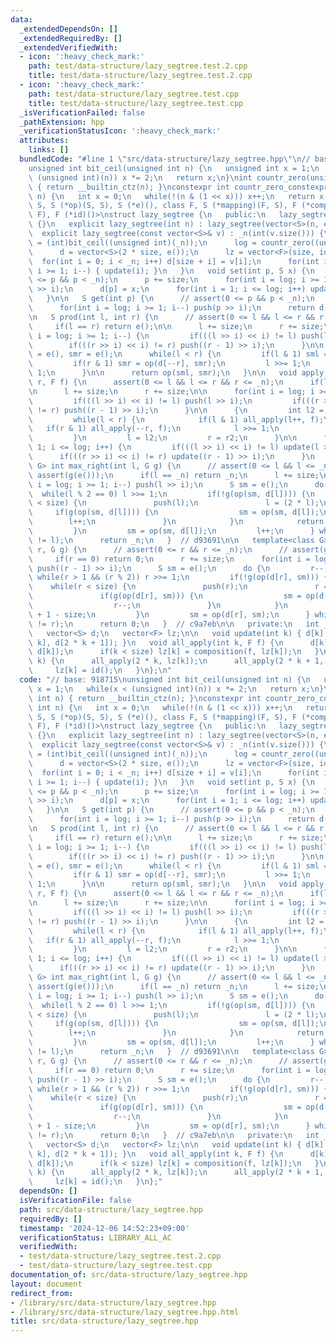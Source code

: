 ```yaml
---
data:
  _extendedDependsOn: []
  _extendedRequiredBy: []
  _extendedVerifiedWith:
  - icon: ':heavy_check_mark:'
    path: test/data-structure/lazy_segtree.test.2.cpp
    title: test/data-structure/lazy_segtree.test.2.cpp
  - icon: ':heavy_check_mark:'
    path: test/data-structure/lazy_segtree.test.cpp
    title: test/data-structure/lazy_segtree.test.cpp
  _isVerificationFailed: false
  _pathExtension: hpp
  _verificationStatusIcon: ':heavy_check_mark:'
  attributes:
    links: []
  bundledCode: "#line 1 \"src/data-structure/lazy_segtree.hpp\"\n// base: 918715\n\
    unsigned int bit_ceil(unsigned int n) {\n   unsigned int x = 1;\n   while(x <\
    \ (unsigned int)(n)) x *= 2;\n   return x;\n}\nint countr_zero(unsigned int n)\
    \ { return __builtin_ctz(n); }\nconstexpr int countr_zero_constexpr(unsigned int\
    \ n) {\n   int x = 0;\n   while(!(n & (1 << x))) x++;\n   return x;\n}\ntemplate<class\
    \ S, S (*op)(S, S), S (*e)(), class F, S (*mapping)(F, S), F (*composition)(F,\
    \ F), F (*id)()>\nstruct lazy_segtree {\n   public:\n   lazy_segtree() : lazy_segtree(0)\
    \ {}\n   explicit lazy_segtree(int n) : lazy_segtree(vector<S>(n, e())) {}\n \
    \  explicit lazy_segtree(const vector<S>& v) : _n(int(v.size())) {\n      size\
    \ = (int)bit_ceil((unsigned int)(_n));\n      log = countr_zero((unsigned int)size);\n\
    \      d = vector<S>(2 * size, e());\n      lz = vector<F>(size, id());\n    \
    \  for(int i = 0; i < _n; i++) d[size + i] = v[i];\n      for(int i = size - 1;\
    \ i >= 1; i--) { update(i); }\n   }\n   void set(int p, S x) {\n      // assert(0\
    \ <= p && p < _n);\n      p += size;\n      for(int i = log; i >= 1; i--) push(p\
    \ >> i);\n      d[p] = x;\n      for(int i = 1; i <= log; i++) update(p >> i);\n\
    \   }\n\n   S get(int p) {\n      // assert(0 <= p && p < _n);\n      p += size;\n\
    \      for(int i = log; i >= 1; i--) push(p >> i);\n      return d[p];\n   }\n\
    \n   S prod(int l, int r) {\n      // assert(0 <= l && l <= r && r <= _n);\n \
    \     if(l == r) return e();\n\n      l += size;\n      r += size;\n\n      for(int\
    \ i = log; i >= 1; i--) {\n         if(((l >> i) << i) != l) push(l >> i);\n \
    \        if(((r >> i) << i) != r) push((r - 1) >> i);\n      }\n\n      S sml\
    \ = e(), smr = e();\n      while(l < r) {\n         if(l & 1) sml = op(sml, d[l++]);\n\
    \         if(r & 1) smr = op(d[--r], smr);\n         l >>= 1;\n         r >>=\
    \ 1;\n      }\n\n      return op(sml, smr);\n   }\n\n   void apply(int l, int\
    \ r, F f) {\n      assert(0 <= l && l <= r && r <= _n);\n      if(l == r) return;\n\
    \n      l += size;\n      r += size;\n\n      for(int i = log; i >= 1; i--) {\n\
    \         if(((l >> i) << i) != l) push(l >> i);\n         if(((r >> i) << i)\
    \ != r) push((r - 1) >> i);\n      }\n\n      {\n         int l2 = l, r2 = r;\n\
    \         while(l < r) {\n            if(l & 1) all_apply(l++, f);\n         \
    \   if(r & 1) all_apply(--r, f);\n            l >>= 1;\n            r >>= 1;\n\
    \         }\n         l = l2;\n         r = r2;\n      }\n\n      for(int i =\
    \ 1; i <= log; i++) {\n         if(((l >> i) << i) != l) update(l >> i);\n   \
    \      if(((r >> i) << i) != r) update((r - 1) >> i);\n      }\n   }\n\n   template<class\
    \ G> int max_right(int l, G g) {\n      // assert(0 <= l && l <= _n);\n      //\
    \ assert(g(e()));\n      if(l == _n) return _n;\n      l += size;\n      for(int\
    \ i = log; i >= 1; i--) push(l >> i);\n      S sm = e();\n      do {\n       \
    \  while(l % 2 == 0) l >>= 1;\n         if(!g(op(sm, d[l]))) {\n            while(l\
    \ < size) {\n               push(l);\n               l = (2 * l);\n          \
    \     if(g(op(sm, d[l]))) {\n                  sm = op(sm, d[l]);\n          \
    \        l++;\n               }\n            }\n            return l - size;\n\
    \         }\n         sm = op(sm, d[l]);\n         l++;\n      } while((l & -l)\
    \ != l);\n      return _n;\n   }  // d93691\n\n   template<class G> int min_left(int\
    \ r, G g) {\n      // assert(0 <= r && r <= _n);\n      // assert(g(e()));\n \
    \     if(r == 0) return 0;\n      r += size;\n      for(int i = log; i >= 1; i--)\
    \ push((r - 1) >> i);\n      S sm = e();\n      do {\n         r--;\n        \
    \ while(r > 1 && (r % 2)) r >>= 1;\n         if(!g(op(d[r], sm))) {\n        \
    \    while(r < size) {\n               push(r);\n               r = (2 * r + 1);\n\
    \               if(g(op(d[r], sm))) {\n                  sm = op(d[r], sm);\n\
    \                  r--;\n               }\n            }\n            return r\
    \ + 1 - size;\n         }\n         sm = op(d[r], sm);\n      } while((r & -r)\
    \ != r);\n      return 0;\n   }  // c9a7eb\n\n   private:\n   int _n, size, log;\n\
    \   vector<S> d;\n   vector<F> lz;\n\n   void update(int k) { d[k] = op(d[2 *\
    \ k], d[2 * k + 1]); }\n   void all_apply(int k, F f) {\n      d[k] = mapping(f,\
    \ d[k]);\n      if(k < size) lz[k] = composition(f, lz[k]);\n   }\n   void push(int\
    \ k) {\n      all_apply(2 * k, lz[k]);\n      all_apply(2 * k + 1, lz[k]);\n \
    \     lz[k] = id();\n   }\n};\n"
  code: "// base: 918715\nunsigned int bit_ceil(unsigned int n) {\n   unsigned int\
    \ x = 1;\n   while(x < (unsigned int)(n)) x *= 2;\n   return x;\n}\nint countr_zero(unsigned\
    \ int n) { return __builtin_ctz(n); }\nconstexpr int countr_zero_constexpr(unsigned\
    \ int n) {\n   int x = 0;\n   while(!(n & (1 << x))) x++;\n   return x;\n}\ntemplate<class\
    \ S, S (*op)(S, S), S (*e)(), class F, S (*mapping)(F, S), F (*composition)(F,\
    \ F), F (*id)()>\nstruct lazy_segtree {\n   public:\n   lazy_segtree() : lazy_segtree(0)\
    \ {}\n   explicit lazy_segtree(int n) : lazy_segtree(vector<S>(n, e())) {}\n \
    \  explicit lazy_segtree(const vector<S>& v) : _n(int(v.size())) {\n      size\
    \ = (int)bit_ceil((unsigned int)(_n));\n      log = countr_zero((unsigned int)size);\n\
    \      d = vector<S>(2 * size, e());\n      lz = vector<F>(size, id());\n    \
    \  for(int i = 0; i < _n; i++) d[size + i] = v[i];\n      for(int i = size - 1;\
    \ i >= 1; i--) { update(i); }\n   }\n   void set(int p, S x) {\n      // assert(0\
    \ <= p && p < _n);\n      p += size;\n      for(int i = log; i >= 1; i--) push(p\
    \ >> i);\n      d[p] = x;\n      for(int i = 1; i <= log; i++) update(p >> i);\n\
    \   }\n\n   S get(int p) {\n      // assert(0 <= p && p < _n);\n      p += size;\n\
    \      for(int i = log; i >= 1; i--) push(p >> i);\n      return d[p];\n   }\n\
    \n   S prod(int l, int r) {\n      // assert(0 <= l && l <= r && r <= _n);\n \
    \     if(l == r) return e();\n\n      l += size;\n      r += size;\n\n      for(int\
    \ i = log; i >= 1; i--) {\n         if(((l >> i) << i) != l) push(l >> i);\n \
    \        if(((r >> i) << i) != r) push((r - 1) >> i);\n      }\n\n      S sml\
    \ = e(), smr = e();\n      while(l < r) {\n         if(l & 1) sml = op(sml, d[l++]);\n\
    \         if(r & 1) smr = op(d[--r], smr);\n         l >>= 1;\n         r >>=\
    \ 1;\n      }\n\n      return op(sml, smr);\n   }\n\n   void apply(int l, int\
    \ r, F f) {\n      assert(0 <= l && l <= r && r <= _n);\n      if(l == r) return;\n\
    \n      l += size;\n      r += size;\n\n      for(int i = log; i >= 1; i--) {\n\
    \         if(((l >> i) << i) != l) push(l >> i);\n         if(((r >> i) << i)\
    \ != r) push((r - 1) >> i);\n      }\n\n      {\n         int l2 = l, r2 = r;\n\
    \         while(l < r) {\n            if(l & 1) all_apply(l++, f);\n         \
    \   if(r & 1) all_apply(--r, f);\n            l >>= 1;\n            r >>= 1;\n\
    \         }\n         l = l2;\n         r = r2;\n      }\n\n      for(int i =\
    \ 1; i <= log; i++) {\n         if(((l >> i) << i) != l) update(l >> i);\n   \
    \      if(((r >> i) << i) != r) update((r - 1) >> i);\n      }\n   }\n\n   template<class\
    \ G> int max_right(int l, G g) {\n      // assert(0 <= l && l <= _n);\n      //\
    \ assert(g(e()));\n      if(l == _n) return _n;\n      l += size;\n      for(int\
    \ i = log; i >= 1; i--) push(l >> i);\n      S sm = e();\n      do {\n       \
    \  while(l % 2 == 0) l >>= 1;\n         if(!g(op(sm, d[l]))) {\n            while(l\
    \ < size) {\n               push(l);\n               l = (2 * l);\n          \
    \     if(g(op(sm, d[l]))) {\n                  sm = op(sm, d[l]);\n          \
    \        l++;\n               }\n            }\n            return l - size;\n\
    \         }\n         sm = op(sm, d[l]);\n         l++;\n      } while((l & -l)\
    \ != l);\n      return _n;\n   }  // d93691\n\n   template<class G> int min_left(int\
    \ r, G g) {\n      // assert(0 <= r && r <= _n);\n      // assert(g(e()));\n \
    \     if(r == 0) return 0;\n      r += size;\n      for(int i = log; i >= 1; i--)\
    \ push((r - 1) >> i);\n      S sm = e();\n      do {\n         r--;\n        \
    \ while(r > 1 && (r % 2)) r >>= 1;\n         if(!g(op(d[r], sm))) {\n        \
    \    while(r < size) {\n               push(r);\n               r = (2 * r + 1);\n\
    \               if(g(op(d[r], sm))) {\n                  sm = op(d[r], sm);\n\
    \                  r--;\n               }\n            }\n            return r\
    \ + 1 - size;\n         }\n         sm = op(d[r], sm);\n      } while((r & -r)\
    \ != r);\n      return 0;\n   }  // c9a7eb\n\n   private:\n   int _n, size, log;\n\
    \   vector<S> d;\n   vector<F> lz;\n\n   void update(int k) { d[k] = op(d[2 *\
    \ k], d[2 * k + 1]); }\n   void all_apply(int k, F f) {\n      d[k] = mapping(f,\
    \ d[k]);\n      if(k < size) lz[k] = composition(f, lz[k]);\n   }\n   void push(int\
    \ k) {\n      all_apply(2 * k, lz[k]);\n      all_apply(2 * k + 1, lz[k]);\n \
    \     lz[k] = id();\n   }\n};"
  dependsOn: []
  isVerificationFile: false
  path: src/data-structure/lazy_segtree.hpp
  requiredBy: []
  timestamp: '2024-12-06 14:52:23+09:00'
  verificationStatus: LIBRARY_ALL_AC
  verifiedWith:
  - test/data-structure/lazy_segtree.test.2.cpp
  - test/data-structure/lazy_segtree.test.cpp
documentation_of: src/data-structure/lazy_segtree.hpp
layout: document
redirect_from:
- /library/src/data-structure/lazy_segtree.hpp
- /library/src/data-structure/lazy_segtree.hpp.html
title: src/data-structure/lazy_segtree.hpp
---
```

